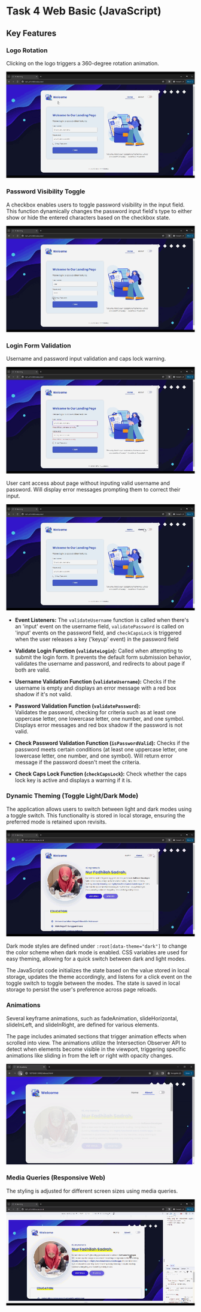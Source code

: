# Task 4 Web Basic (JavaScript)

## Key Features

###   Logo Rotation

Clicking on the logo triggers a 360-degree rotation animation.

<img src="https://github.com/dhilasdrh/btj-academy-fe-dhila/blob/main/screenshot/rotate-logo.gif">

###  Password Visibility Toggle

A checkbox enables users to toggle password visibility in the input field. This function dynamically changes the password input field's type to either show or hide the entered characters based on the checkbox state.

<img src="https://github.com/dhilasdrh/btj-academy-fe-dhila/blob/main/screenshot/show-password.gif">

### Login Form Validation

Username and password input validation and caps lock warning.

<img src="https://github.com/dhilasdrh/btj-academy-fe-dhila/blob/main/screenshot/input-validation.gif">

User cant access about page without inputing valid username and password. Will display error messages prompting them to correct their input.

<img src="https://github.com/dhilasdrh/btj-academy-fe-dhila/blob/main/screenshot/login-validation.gif">

- **Event Listeners:**
The `validateUsername` function is called when there's an 'input' event on the username field, `validatePassword` is called on 'input' events on the password field, and `checkCapsLock` is triggered when the user releases a key ('keyup' event) in the password field

- **Validate Login Function (`validateLogin`):**
Called when attempting to submit the login form. It prevents the default form submission behavior, validates the username and password, and redirects to about page if both are valid.

- **Username Validation Function (`validateUsername`):**
Checks if the username is empty and displays an error message with a red box shadow if it's not valid.

- **Password Validation Function (`validatePassword`):**    
Validates the password, checking for criteria such as at least one uppercase letter, one lowercase letter, one number, and one symbol. Displays error messages and red box shadow if the password is not valid.

-  **Check Password Validation Function (`isPasswordValid`):**
Checks if the password meets certain conditions (at least one uppercase letter, one lowercase letter, one number, and one symbol). Will return error message if the password doesn't meet the criteria.
    
- **Check Caps Lock Function (`checkCapsLock`):**
Check whether the caps lock key is active and displays a warning if it is.

### Dynamic Theming (Toggle Light/Dark Mode)

The application allows users to switch between light and dark modes using a toggle switch. This functionality is stored in local storage, ensuring the preferred mode is retained upon revisits. 

<img src="https://github.com/dhilasdrh/btj-academy-fe-dhila/blob/main/screenshot/mode-switch.gif">

Dark mode  styles are defined under `:root[data-theme="dark"]` to change the color scheme when dark mode is enabled. CSS variables are used for easy theming, allowing for a quick switch between dark and light modes.

The JavaScript code initializes the state based on the value stored in local storage, updates the theme accordingly, and listens for a click event on the toggle switch to toggle between the modes. The state is saved in local storage to persist the user's preference across page reloads.

### Animations

Several keyframe animations, such as fadeAnimation, slideHorizontal, slideInLeft, and slideInRight, are defined for various elements.

The page includes animated sections that trigger animation effects when scrolled into view. The animations utilize the Intersection Observer API to detect when elements become visible in the viewport, triggering specific animations like sliding in from the left or right with opacity changes.

<img src="https://github.com/dhilasdrh/btj-academy-fe-dhila/blob/main/screenshot/animation.gif">

### Media Queries (Responsive Web)

The styling is adjusted for different screen sizes using media queries.

<img src="https://github.com/dhilasdrh/btj-academy-fe-dhila/blob/main/screenshot/responsive.gif">
